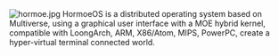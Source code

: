 <img src="https://img1.imgtp.com/2022/10/15/1MfmVBJq.jpg" alt="hormoe.jpg" title="hormoe.jpg" />
HormoeOS is a distributed operating system based on Multiverse, using a graphical user interface with a MOE hybrid kernel, compatible with LoongArch, ARM, X86/Atom, MIPS, PowerPC, create a hyper-virtual terminal connected world.

